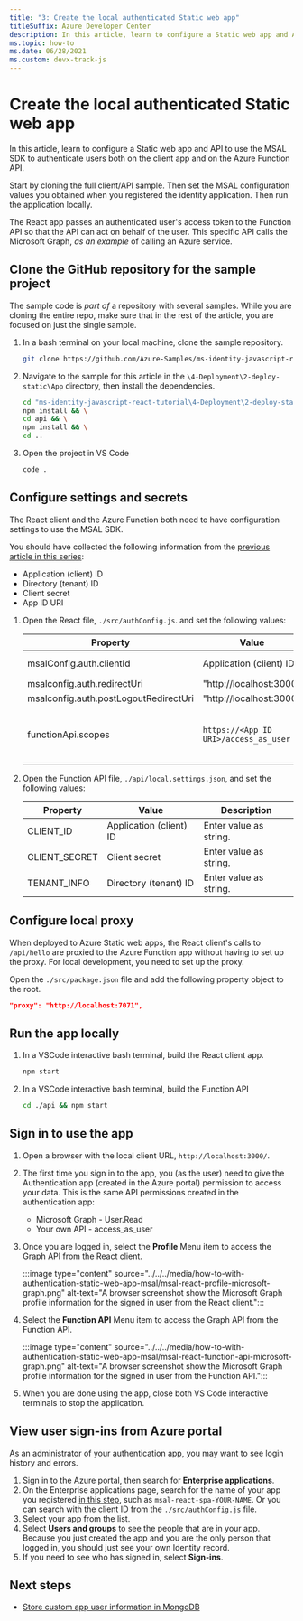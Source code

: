 ```yaml
---
title: "3: Create the local authenticated Static web app"
titleSuffix: Azure Developer Center
description: In this article, learn to configure a Static web app and API to use the MSAL SDK to authenticate users both on the client app and on the Azure Function API. 
ms.topic: how-to
ms.date: 06/28/2021
ms.custom: devx-track-js
---
```


# Create the local authenticated Static web app

In this article, learn to configure a Static web app and API to use the MSAL SDK to authenticate users both on the client app and on the Azure Function API.

Start by cloning the full client/API sample. Then set the MSAL configuration values you obtained when you registered the identity application. Then run the application locally.

The React app passes an authenticated user's access token to the Function API so that the API can act on behalf of the user. This specific API calls the Microsoft Graph, _as an example_ of calling an Azure service.

## Clone the GitHub repository for the sample project

The sample code is _part of_ a repository with several samples. While you are cloning the entire repo, make sure that in the rest of the article, you are focused on just the single sample.

1. In a bash terminal on your local machine, clone the sample repository.

    ```bash
    git clone https://github.com/Azure-Samples/ms-identity-javascript-react-tutorial
    ```

1. Navigate to the sample for this article in the `\4-Deployment\2-deploy-static\App` directory, then install the dependencies. 

    ```bash
    cd "ms-identity-javascript-react-tutorial\4-Deployment\2-deploy-static\App" && \
    npm install && \
    cd api && \
    npm install && \
    cd .. 
    ```

1. Open the project in VS Code

    ```bash
    code .
    ```

## Configure settings and secrets

The React client and the Azure Function both need to have configuration settings to use the MSAL SDK. 

You should have collected the following information from the [previous article in this series](register-application-with-identity.md):

* Application (client) ID
* Directory (tenant) ID
* Client secret
* App ID URI

1. Open the React file, `./src/authConfig.js`. and set the following values:

    |Property|Value|Description|
    |--|--|--|
    |msalConfig.auth.clientId|Application (client) ID|Enter value as string.|
    |msalconfig.auth.redirectUri|"http://localhost:3000"|
    |msalconfig.auth.postLogoutRedirectUri|"http://localhost:3000"|    
    |functionApi.scopes|`https://<App ID URI>/access_as_user`|Enter value as part of the URI, `<App ID URI>`.|

1. Open the Function API file, `./api/local.settings.json`, and set the following values:

    |Property|Value|Description|
    |--|--|--|
    |CLIENT_ID|Application (client) ID|Enter value as string.|
    |CLIENT_SECRET|Client secret|Enter value as string.|
    |TENANT_INFO|Directory (tenant) ID|Enter value as string.|

## Configure local proxy

When deployed to Azure Static web apps, the React client's calls to `/api/hello` are proxied to the Azure Function app without having to set up the proxy. For local development, you need to set up the proxy.  

Open the `./src/package.json` file and add the following property object to the root.

```json
"proxy": "http://localhost:7071",
```

## Run the app locally

1. In a VSCode interactive bash terminal, build the React client app. 

    ```bash
    npm start
    ```

1. In a VSCode interactive bash terminal, build the Function API

    ```bash
    cd ./api && npm start
    ```

## Sign in to use the app

1. Open a browser with the local client URL, `http://localhost:3000/`.

1. The first time you sign in to the app, you (as the user) need to give the Authentication app (created in the Azure portal) permission to access your data. This is the same API permissions created in the authentication app:

    * Microsoft Graph - User.Read
    * Your own API - access_as_user

1. Once you are logged in, select the **Profile** Menu item to access the Graph API from the React client. 

    :::image type="content" source="../../../media/how-to-with-authentication-static-web-app-msal/msal-react-profile-microsoft-graph.png" alt-text="A browser screenshot show the Microsoft Graph profile information for the signed in user from the React client.":::

1. Select the **Function API** Menu item to access the Graph API from the Function API. 

    :::image type="content" source="../../../media/how-to-with-authentication-static-web-app-msal/msal-react-function-api-microsoft-graph.png" alt-text="A browser screenshot show the Microsoft Graph profile information for the signed in user from the Function API.":::
 
1. When you are done using the app, close both VS Code interactive terminals to stop the application.

## View user sign-ins from Azure portal

As an administrator of your authentication app, you may want to see login history and errors. 

1. Sign in to the Azure portal, then search for **Enterprise applications**.
1. On the Enterprise applications page, search for the name of your app you registered [in this step](register-application-with-identity.md#create-microsoft-identity-provider-app-registration), such as `msal-react-spa-YOUR-NAME`. Or you can search with the client ID from the `./src/authConfig.js` file. 
1. Select your app from the list. 
1. Select **Users and groups** to see the people that are in your app. Because you just created the app and you are the only person that logged in, you should just see your own Identity record.
1. If you need to see who has signed in, select **Sign-ins**.  

## Next steps

* [ Store custom app user information in MongoDB](./add-mongodb-database-to-api.md)
